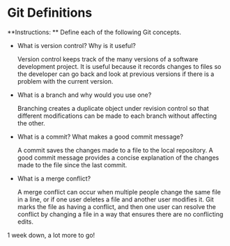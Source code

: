 # Git Definitions

**Instructions: ** Define each of the following Git concepts.

* What is version control?  Why is it useful?
  
  Version control keeps track of the many versions of a software development project. It is useful because it records changes to files so the developer can go back and look at previous versions if there is a problem with the current version.

* What is a branch and why would you use one?

  Branching creates a duplicate object under revision control so that different modifications can be made to each branch without affecting the other.

* What is a commit? What makes a good commit message?

  A commit saves the changes made to a file to the local repository. A good commit message provides a concise explanation of the changes made to the file since the last commit.

* What is a merge conflict?

  A merge conflict can occur when multiple people change the same file in a line, or if one user deletes a file and another user modifies it. Git marks the file as having a conflict, and then one user can resolve the conflict by changing a file in a way that ensures there are no conflicting edits.
  
1 week down, a lot more to go!
